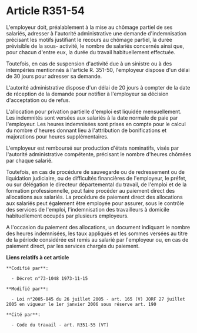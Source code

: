# Article R351-54

L'employeur doit, préalablement à la mise au chômage partiel de ses salariés, adresser à l'autorité administrative une
demande d'indemnisation précisant les motifs justifiant le recours au chômage partiel, la durée prévisible de la sous-
activité, le nombre de salariés concernés ainsi que, pour chacun d'entre eux, la durée du travail habituellement effectuée.

Toutefois, en cas de suspension d'activité due à un sinistre ou à des intempéries mentionnés à l'article R. 351-50,
l'employeur dispose d'un délai de 30 jours pour adresser sa demande.

L'autorité administrative dispose d'un délai de 20 jours à compter de la date de réception de la demande pour notifier à
l'employeur sa décision d'acceptation ou de refus.

L'allocation pour privation partielle d'emploi est liquidée mensuellement. Les indemnités sont versées aux salariés à la date
normale de paie par l'employeur. Les heures indemnisées sont prises en compte pour le calcul du nombre d'heures donnant lieu
à l'attribution de bonifications et majorations pour heures supplémentaires.

L'employeur est remboursé sur production d'états nominatifs, visés par l'autorité administrative compétente, précisant le
nombre d'heures chômées par chaque salarié.

Toutefois, en cas de procédure de sauvegarde ou de redressement ou de liquidation judiciaire, ou de difficultés financières
de l'employeur, le préfet, ou sur délégation le directeur départemental du travail, de l'emploi et de la formation
professionnelle, peut faire procéder au paiement direct des allocations aux salariés. La procédure de paiement direct des
allocations aux salariés peut également être employée pour assurer, sous le contrôle des services de l'emploi,
l'indemnisation des travailleurs à domicile habituellement occupés par plusieurs employeurs.

A l'occasion du paiement des allocations, un document indiquant le nombre des heures indemnisées, les taux appliqués et les
sommes versées au titre de la période considérée est remis au salarié par l'employeur ou, en cas de paiement direct, par les
services chargés du paiement.

**Liens relatifs à cet article**

	**Codifié par**:

	  - Décret n°73-1048 1973-11-15

	**Modifié par**:

	  - Loi n°2005-845 du 26 juillet 2005 - art. 165 (V) JORF 27 juillet 2005 en vigueur le 1er janvier 2006 sous réserve art. 190

	**Cité par**:

	  - Code du travail - art. R351-55 (VT)
